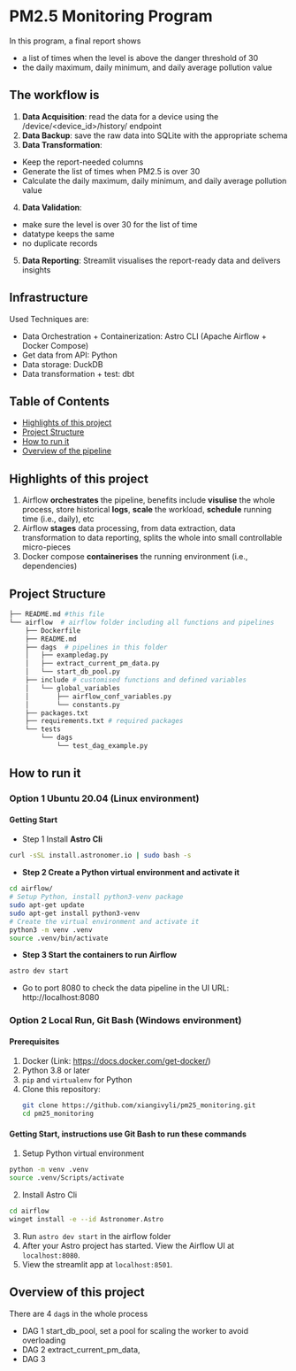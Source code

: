 # PM2.5 Monitoring Program

In this program, a final report shows 
- a list of times when the level is above the danger threshold of 30
- the daily maximum, daily minimum, and daily average pollution value

## The workflow is
1. **Data Acquisition**: read the data for a device using the /device/<device_id>/history/ endpoint
2. **Data Backup**: save the raw data into SQLite with the appropriate schema
3. **Data Transformation**: 
- Keep the report-needed columns
- Generate the list of times when PM2.5 is over 30
- Calculate the daily maximum, daily minimum, and daily average pollution value
4. **Data Validation**: 
- make sure the level is over 30 for the list of time
- datatype keeps the same
- no duplicate records
5. **Data Reporting**: Streamlit visualises the report-ready data and delivers insights

## Infrastructure
Used Techniques are:
- Data Orchestration + Containerization: Astro CLI (Apache Airflow + Docker Compose)
- Get data from API: Python
- Data storage: DuckDB
- Data transformation + test: dbt

## Table of Contents
- [Highlights of this project](#highlights-of-this-project)
- [Project Structure](project-structure)
- [How to run it](#how-to-run-it)
- [Overview of the pipeline](#overview-of-the-pipeline)

## Highlights of this project
1. Airflow **orchestrates** the pipeline, benefits include **visulise** the whole process, store historical **logs**, **scale** the workload, **schedule** running time (i.e., daily), etc
2. Airflow **stages** data processing, from data extraction, data transformation to data reporting, splits the whole into small controllable micro-pieces
3. Docker compose **containerises** the running environment (i.e., dependencies)

## Project Structure
```graphql
├── README.md #this file
└── airflow  # airflow folder including all functions and pipelines
    ├── Dockerfile
    ├── README.md
    ├── dags  # pipelines in this folder
    │   ├── exampledag.py
    │   ├── extract_current_pm_data.py
    │   └── start_db_pool.py 
    ├── include # customised functions and defined variables
    │   └── global_variables
    │       ├── airflow_conf_variables.py
    │       └── constants.py
    ├── packages.txt
    ├── requirements.txt # required packages
    └── tests
        └── dags
            └── test_dag_example.py
```

## How to run it
### Option 1 Ubuntu 20.04 (Linux environment)
#### Getting Start
- Step 1 Install **Astro Cli**
```bash
curl -sSL install.astronomer.io | sudo bash -s
```
- **Step 2 Create a Python virtual environment and activate it**
```bash
cd airflow/
# Setup Python, install python3-venv package
sudo apt-get update
sudo apt-get install python3-venv
# Create the virtual environment and activate it
python3 -m venv .venv
source .venv/bin/activate
```

- **Step 3 Start the containers to run Airflow**
```bash
astro dev start
```

- Go to port 8080 to check the data pipeline in the UI
URL: http://localhost:8080

### Option 2 Local Run, Git Bash (Windows environment)
#### Prerequisites
1. Docker (Link: https://docs.docker.com/get-docker/)
2. Python 3.8 or later
3. `pip` and `virtualenv` for Python
4. Clone this repository:
   ```bash
   git clone https://github.com/xiangivyli/pm25_monitoring.git
   cd pm25_monitoring
   ```

#### Getting Start, instructions use Git Bash to run these commands
1. Setup Python virtual environment
```bash
python -m venv .venv
source .venv/Scripts/activate
```
2. Install Astro Cli
```bash
cd airflow
winget install -e --id Astronomer.Astro
```
3. Run `astro dev start` in the airflow folder
4. After your Astro project has started. View the Airflow UI at `localhost:8080`.
5. View the streamlit app at `localhost:8501`.

  
## Overview of this project
There are 4 `dag`s in the whole process
- DAG 1 start_db_pool, set a pool for scaling the worker to avoid overloading
- DAG 2 extract_current_pm_data, 
- DAG 3 




